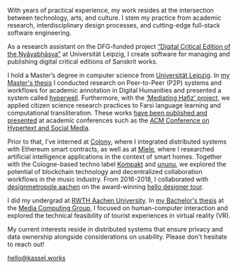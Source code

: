 With years of practical experience, my work resides at the intersection between technology, arts, and culture. I stem my practice from academic research, interdisciplinary design processes, and cutting-edge full-stack software engineering.

As a research assistant on the DFG-funded project [“Digital Critical Edition of the Nyāyabhāsya”](https://www.gko.uni-leipzig.de/indologie-zaw/forschungprojekte/aktuelle-projekte/projekt-digitale-kritische-edition.html) at Universität Leipzig, I create software for managing and publishing digital critical editions of Sanskrit works.

I hold a Master’s degree in computer science from [Universität Leipzig](https://www.uni-leipzig.de/). In [my Master's thesis](/hyperwell) I conducted research on Peer-to-Peer (P2P) systems and workflows for academic annotation in Digital Humanities and presented a system called [hyperwell](https://hyperwell.org/). Furthermore, with the [‘Mediating Hafiz’ project](/mediating-hafiz), we applied citizen science research practices to Farsi language learning and computational transliteration. These works [have been published and presented](/publications) at academic conferences such as the [ACM Conference on Hypertext and Social Media](https://dl.acm.org/doi/10.1145/3342220.3343667).

Prior to that, I’ve interned at [Colony](https://colony.io/), where I integrated distributed systems with Ethereum smart contracts, as well as at [Miele](https://www.miele.de/), where I researched artificial intelligence applications in the context of smart homes. Together with the Cologne-based techno label [Kompakt](https://kompakt.fm/) and [ununu](https://ununu.io/), we explored the potential of blockchain technology and decentralized collaboration workflows in the music industry. From 2016-2018, I collaborated with [designmetropole aachen](https://www.designmetropole-aachen.de/) on the award-winning [hello designer tour](https://hellodesignertour.eu/).

I did my undergrad at [RWTH Aachen University](https://www.rwth-aachen.de/). In [my Bachelor's thesis](https://hci.rwth-aachen.de/kassel) at the [Media Computing Group](https://hci.rwth-aachen.de/), I focused on human-computer interaction and explored the technical feasibility of tourist experiences in virtual reality (VR).

My current interests reside in distributed systems that ensure privacy and data ownership alongside considerations on usability. Please don't hesitate to reach out!

[hello@kassel.works](mailto:hello@kassel.works)
